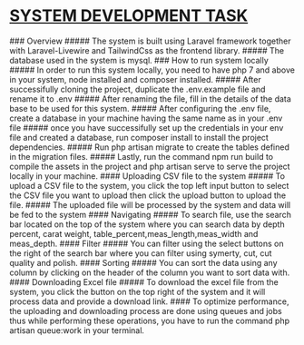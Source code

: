 <h1><u>SYSTEM DEVELOPMENT TASK</u></h1>
### Overview
##### The system is built using Laravel framework together with Laravel-Livewire and TailwindCss as the frontend library. 
#####  The database used in the system is mysql.
### How to run system locally
##### In order to run this system locally, you need to have php 7 and above in your system, node installed and composer installed.
##### After successifully cloning the project, duplicate the .env.example file and rename it to .env
##### After renaming the file, fill in the details of the data base to be used for this system.
##### After configuring the .env file, create a database in your machine having the same name as in your .env file
##### once you have successifully set up the credentials in your env file and created a database, run composer install to install the project dependencies.
##### Run php artisan migrate to create the tables defined in the migration files. 
##### Lastly, run the command npm run build to compile the assets in the project and php artisan serve to serve the project locally in your machine.
#### Uploading CSV file to the system
##### To upload a CSV file to the system, you click the top left input button to select the CSV file you want to upload then click the upload button to upload the file.
##### The uploaded file will be processed by the system and data will be fed to the system
#### Navigating 
##### To search file, use the search bar located on the top of the system where you can search data by depth percent, carat weight, table_percent,meas_length,meas_width and meas_depth.
#### Filter
##### You can filter using the select buttons on the right of the search bar where you can filter using symerty, cut, cut quality and polish.
#### Sorting
##### You can sort the data using any column by clicking on the header of the column you want to sort data with.
#### Downloading Excel file
##### To download the excel file from the system, you click the button on the top right of the system and it will process data and provide a download link.
#### To optimize performance, the uploading and downloading process are done using queues and jobs thus while performing these operations, you have to run the command php artisan queue:work in your terminal.
